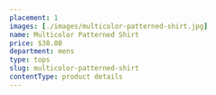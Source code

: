 ```yaml
---
placement: 1
images: [./images/multicolor-patterned-shirt.jpg]
name: Multicolor Patterned Shirt
price: $38.00
department: mens
type: tops
slug: multicolor-patterned-shirt
contentType: product details
---
```

